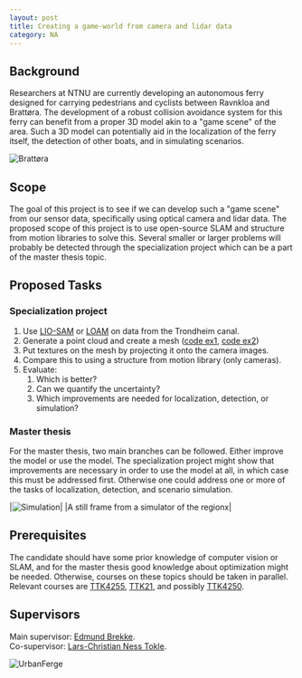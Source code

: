 ```yaml
---
layout: post
title: Creating a game-world from camera and lidar data
category: NA
---
```

## Background
Researchers at NTNU are currently developing an autonomous ferry designed for carrying pedestrians and cyclists between Ravnkloa and Brattøra. The development of a robust collision avoidance system for this ferry can benefit from a proper 3D model akin to a "game scene" of the area. Such a 3D model can potentially aid in the localization of the ferry itself, the detection of other boats, and in simulating scenarios.

![Brattøra]({{site.url}}/assets/brattora.jpg)

## Scope
The goal of this project is to see if we can develop such a "game scene" from our sensor data, specifically using optical camera and lidar data. The proposed scope of this project is to use open-source SLAM and structure from motion libraries to solve this. Several smaller or larger problems will probably be detected through the specialization project which can be a part of the master thesis topic.

## Proposed Tasks
### Specialization project
1. Use [LIO-SAM](https://github.com/TixiaoShan/LIO-SAM) or [LOAM](http://wiki.ros.org/loam_velodyne) on data from the Trondheim canal.
2. Generate a point cloud and create a mesh ([code ex1](https://pointclouds.org/documentation/tutorials/greedy_projection.html), [code ex2](https://github.com/hhoppe/Mesh-processing-library))
3. Put textures on the mesh by projecting it onto the camera images.
4. Compare this to using a structure from motion library (only cameras).
5. Evaluate:
   1. Which is better?
   2. Can we quantify the uncertainty?
   3. Which improvements are needed for localization, detection, or simulation?

### Master thesis
For the master thesis, two main branches can be followed. Either improve the model or use the model. The specialization project might show that improvements are necessary in order to use the model at all, in which case this must be addressed first. Otherwise one could address one or more of the tasks of localization, detection, and scenario simulation.

|![Simulation]({{site.url}}/assets/simunity.png)|
|A still frame from a simulator of the regionx|

## Prerequisites
The candidate should have some prior knowledge of computer vision or SLAM, and for the master thesis good knowledge about optimization might be needed. Otherwise, courses on these topics should be taken in parallel. Relevant courses are [TTK4255](https://www.ntnu.no/studier/emner/TTK4255#tab=omEmnet), [TTK21](https://www.itk.ntnu.no/emner/fordypning/TTK21), and possibly [TTK4250](https://www.ntnu.no/studier/emner/TTK4250#tab=omEmnet).


## Supervisors
Main supervisor: [Edmund Brekke](http://www.ntnu.no/ansatte/edmund.brekke).<br>
Co-supervisor: [Lars-Christian Ness Tokle](https://www.ntnu.no/ansatte/lars-christian.n.tokle).<br>

![UrbanFerge]({{site.url}}/assets/Ferge.png)
